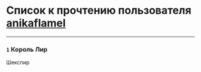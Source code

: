 # Список к прочтению пользователя [anikaflamel](http://vk.com/id107100771)
---

### `1` Король Лир
Шекспир


